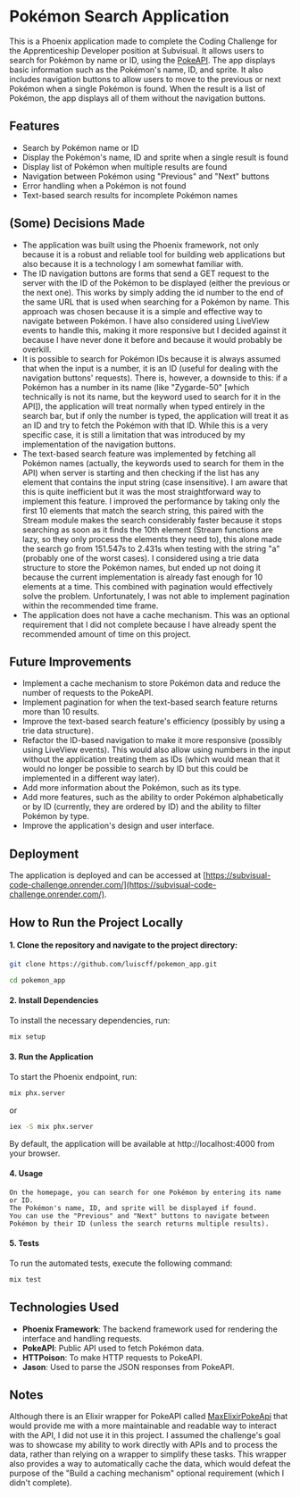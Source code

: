 # Pokémon Search Application

This is a Phoenix application made to complete the Coding Challenge for the Apprenticeship Developer position at Subvisual. It allows users to search for Pokémon by name or ID, using the [PokeAPI](https://pokeapi.co). The app displays basic information such as the Pokémon's name, ID, and sprite. It also includes navigation buttons to allow users to move to the previous or next Pokémon when a single Pokémon is found. When the result is a list of Pokémon, the app displays all of them without the navigation buttons.

## Features

- Search by Pokémon name or ID
- Display the Pokémon's name, ID and sprite when a single result is found
- Display list of Pokémon when multiple results are found
- Navigation between Pokémon using "Previous" and "Next" buttons
- Error handling when a Pokémon is not found
- Text-based search results for incomplete Pokémon names

## (Some) Decisions Made
- The application was built using the Phoenix framework, not only because it is a robust and reliable tool for building web applications but also because it is a technology I am somewhat familiar with.
- The ID navigation buttons are forms that send a GET request to the server with the ID of the Pokémon to be displayed (either the previous or the next one). This works by simply adding the id number to the end of the same URL that is used when searching for a Pokémon by name. This approach was chosen because it is a simple and effective way to navigate between Pokémon. I have also considered using LiveView events to handle this, making it more responsive but I decided against it because I have never done it before and because it would probably be overkill.
- It is possible to search for Pokémon IDs because it is always assumed that when the input is a number, it is an ID (useful for dealing with the navigation buttons' requests). There is, however, a downside to this: if a Pokémon has a number in its name (like "Zygarde-50" [which technically is not its name, but the keyword used to search for it in the API]), the application will treat normally when typed entirely in the search bar, but if only the number is typed, the application will treat it as an ID and try to fetch the Pokémon with that ID. While this is a very specific case, it is still a limitation that was introduced by my implementation of the navigation buttons.
- The text-based search feature was implemented by fetching all Pokémon names (actually, the keywords used to search for them in the API) when server is starting and then checking if the list has any element that contains the input string (case insensitive). I am aware that this is quite inefficient but it was the most straightforward way to implement this feature. I improved the performance by taking only the first 10 elements that match the search string, this paired with the Stream module makes the search considerably faster because it stops searching as soon as it finds the 10th element (Stream functions are lazy, so they only process the elements they need to), this alone made the search go from 151.547s to 2.431s when testing with the string "a" (probably one of the worst cases). I considered using a trie data structure to store the Pokémon names, but ended up not doing it because the current implementation is already fast enough for 10 elements at a time. This combined with pagination would effectively solve the problem. Unfortunately, I was not able to implement pagination within the recommended time frame.
- The application does not have a cache mechanism. This was an optional requirement that I did not complete because I have already spent the recommended amount of time on this project.


## Future Improvements
- Implement a cache mechanism to store Pokémon data and reduce the number of requests to the PokeAPI.
- Implement pagination for when the text-based search feature returns more than 10 results.
- Improve the text-based search feature's efficiency (possibly by using a trie data structure).
- Refactor the ID-based navigation to make it more responsive (possibly using LiveView events). This would also allow using numbers in the input without the application treating them as IDs (which would mean that it would no longer be possible to search by ID but this could be implemented in a different way later).
- Add more information about the Pokémon, such as its type.
- Add more features, such as the ability to order Pokémon alphabetically or by ID (currently, they are ordered by ID) and the ability to filter Pokémon by type.
- Improve the application's design and user interface. 



## Deployment

The application is deployed and can be accessed at [https://subvisual-code-challenge.onrender.com/](https://subvisual-code-challenge.onrender.com/).


## How to Run the Project Locally

#### 1. Clone the repository and navigate to the project directory:

```bash
git clone https://github.com/luiscff/pokemon_app.git

cd pokemon_app
```

#### 2. Install Dependencies

To install the necessary dependencies, run:

```bash
mix setup
```
#### 3. Run the Application

To start the Phoenix endpoint, run:

```bash
mix phx.server
```

or

```bash
iex -S mix phx.server
```

By default, the application will be available at http://localhost:4000 from your browser.

#### 4. Usage

    On the homepage, you can search for one Pokémon by entering its name or ID. 
    The Pokémon's name, ID, and sprite will be displayed if found.
    You can use the "Previous" and "Next" buttons to navigate between Pokémon by their ID (unless the search returns multiple results).

#### 5. Tests

To run the automated tests, execute the following command:

```bash
mix test
```

## Technologies Used

- **Phoenix Framework**: The backend framework used for rendering the interface and handling requests.
- **PokeAPI**: Public API used to fetch Pokémon data.
- **HTTPoison**: To make HTTP requests to PokeAPI.
- **Jason**: Used to parse the JSON responses from PokeAPI.

## Notes

Although there is an Elixir wrapper for PokeAPI called [MaxElixirPokeApi](https://github.com/HenriqueArtur/Max-Elixir-PokeAPI) that would provide me with a more maintainable and readable way to interact with the API, I did not use it in this project. I assumed the challenge's goal was to showcase my ability to work directly with APIs and to process the data, rather than relying on a wrapper to simplify these tasks. This wrapper also provides a way to automatically cache the data, which would defeat the purpose of the "Build a caching mechanism" optional requirement (which I didn't complete).

